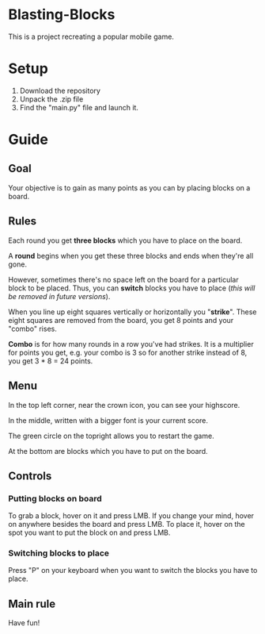 # Blasting-Blocks
This is a project recreating a popular mobile game. 

# Setup
  1. Download the repository
  2. Unpack the .zip file
  3. Find the "main.py" file and launch it.

# Guide

## Goal
Your objective is to gain as many points as you can by placing blocks on a board.

## Rules
Each round you get **three blocks** which you have to place on the board.

A **round** begins when you get these three blocks and ends when they're all gone.

However, sometimes there's no space left on the board for a particular block to be placed. Thus, you can **switch** blocks you have to place (*this will be removed in future versions*).

When you line up eight squares vertically or horizontally you "**strike**". These eight squares are removed from the board, you get 8 points and your "combo" rises.

**Combo** is for how many rounds in a row you've had strikes. It is a multiplier for points you get, e.g. your combo is 3 so for another strike instead of 8, you get 3 * 8 = 24 points.

## Menu
In the top left corner, near the crown icon, you can see your highscore. 

In the middle, written with a bigger font is your current score. 

The green circle on the topright allows you to restart the game.

At the bottom are blocks which you have to put on the board.

## Controls

### Putting blocks on board
To grab a block, hover on it and press LMB. If you change your mind, hover on anywhere besides the board and press LMB. To place it, hover on the spot you want to put the block on and press LMB.

### Switching blocks to place
Press "P" on your keyboard when you want to switch the blocks you have to place.

## Main rule
Have fun!
